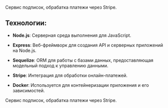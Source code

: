 Сервис подписок, обрабатка платежи через Stripe.​

## **Технологии**:

- **Node.js**: Серверная среда выполнения для JavaScript.

- **Express**: Веб-фреймворк для создания API и серверных приложений на Node.js.

- **Sequelize**: ORM для работы с базами данных, предоставляющая модельный подход к управлению данными.

- **Stripe**: Интеграция для обработки онлайн-платежей.

- **Docker**: Используется для контейнеризации приложения и его зависимостей.

 Сервис подписок, обрабатка платежи через Stripe.​
